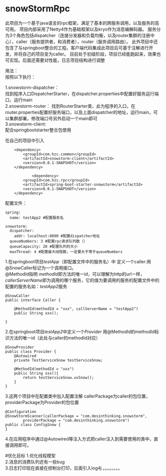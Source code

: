 # snowStormRpc
此项目为一个基于java语言的rpc框架，满足了基本的跨服务调用，以及服务的高可用。
项目内部采用了Netty4作为基础框架以及kryo作为消息编解码器。
服务分为3个角色包括dispatcher（连接分发器和负载均衡，以及router集群的注册中心），caller（服务提供者，和消费者），router（服务调用路由）。
此外项目中还包含了与springboot整合的工程。客户端代码集成此项目后可基于注解进行开发，并将自己的项目变为caller。
目前处于初级阶段，项目已经能跑起来，效果也可实现。后面还需要对性能，日志项目结构进行调整
  
  

用法：  
按照以下执行：    

1.snowstorm-dispatcher：  
找到程序入口DispatcherStarter，在dispatcher.properties中配置好服务运行端口，运行main  
2.snowstorm-router：
找到RouterStarter类，此为程序的入口，在router.properties配置好服务端口，以及上面dispatcher的地址，运行main，可以集群部署。修改端口号另外启动一个main即可  
3.snowstorm-client:  
配合springbootstarter整合包使用

在自己的项目中引入
               

		<dependency>
			<groupId>com.hzc.common</groupId>
			<artifactId>snowstorm-client</artifactId>
			<version>0.0.1-SNAPSHOT</version>
		</dependency>
                
                <dependency>
			<groupId>com.hzc.rpc</groupId>
			<artifactId>spring-boot-starter-snowstorm</artifactId>
			<version>0.0.1-SNAPSHOT</version>
		</dependency>


配置文件：
```
spring:
  name: testApp2 #配置服务名

snowstorm:  
  dispatcher:  
    addr: localhost:8090 #配置dispatcher地址  
  queueNumbers: 3 #配置rpc请求队列数（）  
  queueCapacity: 20 #配置队列的大小  
  maxThread: 4 #配置最大线程数，一定要大于等于queueNumbers 
```  
  
  
  1.在springboot项目*testApp*（即配置文件中的服务名）中
  定义一个caller:用@SnowCaller标记为一个调用接口。  
  @MethodId指明 *methodId*即方法的唯一id，可以理解为http的url一样，*callerServerName*即为调用的哪个服务，它的值为要调用的服务的配置文件中的配置的服务名如：*testApp2*服务  
```
@SnowCaller
public interface Caller {

    @MethodId(methodId = "xxx", callServerName = "testApp2")
    public String xxx();

}
```  





2.在springboot项目*testApp2*中定义一个*Provider* 用@MethodId的methodId标识方法的唯一id（此处与caller的methodId对应）
```  
@SnowProvider
public class Provider {
    @Autowired
    private TestServiceSnow testServiceSnow;

    @MethodId(methodId = "xxx")
    public String xxx(){
        return testServiceSnow.xxSnow();
    }
}
```

3.这两个项目中在配置类中加入配置注解  callerPackage为caller的包位置，providerPackage为Provider的包位置
```  
@Configuration
@SnowStormScanner(callerPackage = "com.desinthinking.snowstorm",
        providerPackage = "com.desinthinking.snowstorm")
public class ConfigSnow {
}
```  


 4.在应用程序中通过@Autowired等注入方式把caller注入到需要使用的类中，直接调用即可。

#优化目标
1.优化线程模型  
2.消息的消费队列还有一些bug  
3.日志打印现在直接在控制台打印，后面引入log4j
。。。。。。。。



